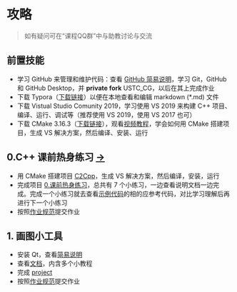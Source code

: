 # 攻略

> 如有疑问可在“课程QQ群”中与助教讨论与交流

## 前置技能

- 学习 GitHub 来管理和维护代码：查看 [GitHub 简易说明](Softwares/Github.md)，学习 Git，GitHub 和 GitHub Desktop，并 **private fork** USTC_CG，以后在其上完成作业
- 下载 Typora（[下载链接](https://www.typora.io/windows/typora-setup-x64.exe?)）以便在本地查看和编辑 markdown (\*.md) 文件
- 下载 Vistual Studio Comunity 2019，学习使用 VS 2019 来构建 C++ 项目、编译、运行、调试等（推荐使用 VS 2019，使用 VS 2017 也可）
- 下载 CMake 3.16.3（[下载链接](https://github.com/Kitware/CMake/releases/download/v3.16.3/cmake-3.16.3-win64-x64.msi)），观看[视频教程](https://www.bilibili.com/video/av85644125/)，学会如何用 CMake 搭建项目，生成 VS 解决方案，然后编译、安装、运行

## 0.C++ 课前热身练习 [->](Homeworks/0_CppPratices/) 

- 用 CMake 搭建项目 [C2Cpp](Homeworks/0_CppPratices/documents/1_BasicDArray/C2Cpp)，生成 VS 解决方案，然后编译，安装，运行
- 完成项目 [0.课前热身练习](Homeworks/0_CppPratices/project/)，总共有 7 个小练习，一边查看说明文档一边完成。完成一个小练习就去查看[示例代码](Homeworks/0_CppPratices/samples)的相的应参考代码，对比学习理解后再进行下一个小练习
- 按照[作业规范](Homeworks/README.md)提交作业

## 1. 画图小工具

- 安装 Qt，查看[简易说明](Softwares/Qt.md) 
- 查看[文档](Homeworks/1_MiniDraw/documents)，内含多个小教程
- 完成 [project](Homeworks/1_MiniDraw/project/) 
- 按照[作业规范](Homeworks/README.md)提交作业

